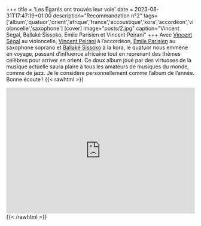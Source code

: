 +++
title = 'Les Égarés ont trouvés leur voie'
date = 2023-08-31T17:47:19+01:00
description="Recommandation n°2"
tags=['album','quatuor','orient','afrique','france','accoustique','kora','accordéon','violoncelle','saxophone']
[cover]
image="posts/2.jpg"
caption="Vincent Segal, Ballaké Sissoko, Emile Parisien et Vincent Peirani"
+++
Avec [Vincent Ségal](https://fr.wikipedia.org/wiki/Vincent_S%C3%A9gal) au violoncelle, [Vincent Peirani](https://fr.wikipedia.org/wiki/Vincent_Peirani) à l’accordéon, [Émile Parisien](https://fr.wikipedia.org/wiki/%C3%89mile_Parisien) au saxophone soprano et [Ballaké Sissoko](https://fr.wikipedia.org/wiki/Ballak%C3%A9_Sissoko) à la kora, le quatuor nous emmène en voyage, passant d’influence africaine tout en reprenant des thèmes célèbres pour arriver en orient. Ce doux album joué par des virtuoses de la musique actuelle saura plaire à tous les amateurs de musiques du monde, comme de jazz. Je le considère personnellement comme l’album de l’année. Bonne écoute !
{{< rawhtml >}}
<div style="max-width:100%;"><div style="position:relative;padding-bottom:calc(56.25% + 52px);height: 0;"><iframe style="position:absolute;top:0;left:0;" width="100%" height="100%" src="https://odesli.co/embed/?url=https%3A%2F%2Falbum.link%2Fp4qfsvhzjjxtn&theme=light" frameborder="0" allowfullscreen sandbox="allow-same-origin allow-scripts allow-presentation allow-popups allow-popups-to-escape-sandbox" allow="clipboard-read; clipboard-write"></iframe></div></div>
{{< /rawhtml >}}
